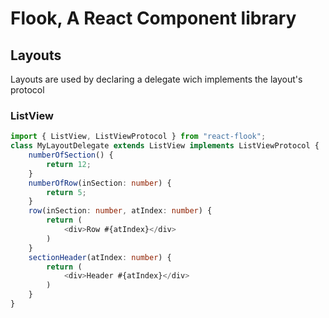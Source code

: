 # Flook, A React Component library

## Layouts
Layouts are used by declaring a delegate wich implements the layout's protocol

### ListView

```typescript
import { ListView, ListViewProtocol } from "react-flook";
class MyLayoutDelegate extends ListView implements ListViewProtocol {
    numberOfSection() {
        return 12;
    }
    numberOfRow(inSection: number) {
        return 5;
    }
    row(inSection: number, atIndex: number) {
        return (
            <div>Row #{atIndex}</div>
        )
    }
    sectionHeader(atIndex: number) {
        return (
            <div>Header #{atIndex}</div>
        )
    }
}

```